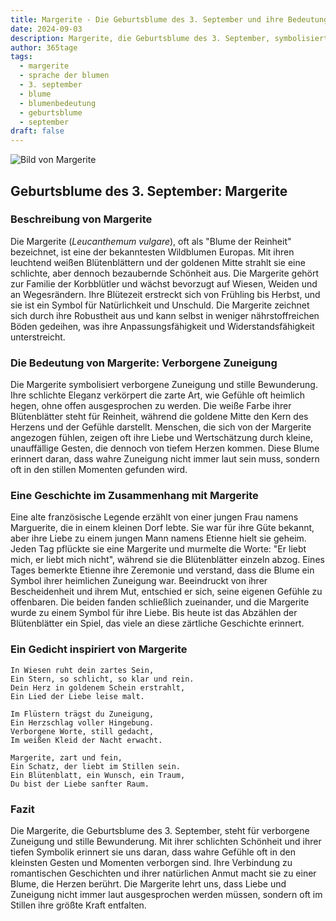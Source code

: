 ```yaml
---
title: Margerite - Die Geburtsblume des 3. September und ihre Bedeutung
date: 2024-09-03
description: Margerite, die Geburtsblume des 3. September, symbolisiert Verborgene Zuneigung. Erfahre mehr über ihre Geschichte, Bedeutung und Symbolik in der Sprache der Blumen.
author: 365tage
tags:
  - margerite
  - sprache der blumen
  - 3. september
  - blume
  - blumenbedeutung
  - geburtsblume
  - september
draft: false
---
```


![Bild von Margerite](https://cdn.pixabay.com/photo/2016/09/09/08/30/marguerite-1656357_1280.jpg#center)

## Geburtsblume des 3. September: Margerite

### Beschreibung von Margerite

Die Margerite (_Leucanthemum vulgare_), oft als "Blume der Reinheit" bezeichnet, ist eine der bekanntesten Wildblumen Europas. Mit ihren leuchtend weißen Blütenblättern und der goldenen Mitte strahlt sie eine schlichte, aber dennoch bezaubernde Schönheit aus. Die Margerite gehört zur Familie der Korbblütler und wächst bevorzugt auf Wiesen, Weiden und an Wegesrändern. Ihre Blütezeit erstreckt sich von Frühling bis Herbst, und sie ist ein Symbol für Natürlichkeit und Unschuld. Die Margerite zeichnet sich durch ihre Robustheit aus und kann selbst in weniger nährstoffreichen Böden gedeihen, was ihre Anpassungsfähigkeit und Widerstandsfähigkeit unterstreicht.

### Die Bedeutung von Margerite: Verborgene Zuneigung

Die Margerite symbolisiert verborgene Zuneigung und stille Bewunderung. Ihre schlichte Eleganz verkörpert die zarte Art, wie Gefühle oft heimlich hegen, ohne offen ausgesprochen zu werden. Die weiße Farbe ihrer Blütenblätter steht für Reinheit, während die goldene Mitte den Kern des Herzens und der Gefühle darstellt. Menschen, die sich von der Margerite angezogen fühlen, zeigen oft ihre Liebe und Wertschätzung durch kleine, unauffällige Gesten, die dennoch von tiefem Herzen kommen. Diese Blume erinnert daran, dass wahre Zuneigung nicht immer laut sein muss, sondern oft in den stillen Momenten gefunden wird.

### Eine Geschichte im Zusammenhang mit Margerite

Eine alte französische Legende erzählt von einer jungen Frau namens Marguerite, die in einem kleinen Dorf lebte. Sie war für ihre Güte bekannt, aber ihre Liebe zu einem jungen Mann namens Etienne hielt sie geheim. Jeden Tag pflückte sie eine Margerite und murmelte die Worte: "Er liebt mich, er liebt mich nicht", während sie die Blütenblätter einzeln abzog. Eines Tages bemerkte Etienne ihre Zeremonie und verstand, dass die Blume ein Symbol ihrer heimlichen Zuneigung war. Beeindruckt von ihrer Bescheidenheit und ihrem Mut, entschied er sich, seine eigenen Gefühle zu offenbaren. Die beiden fanden schließlich zueinander, und die Margerite wurde zu einem Symbol für ihre Liebe. Bis heute ist das Abzählen der Blütenblätter ein Spiel, das viele an diese zärtliche Geschichte erinnert.

### Ein Gedicht inspiriert von Margerite

```
In Wiesen ruht dein zartes Sein,  
Ein Stern, so schlicht, so klar und rein.  
Dein Herz in goldenem Schein erstrahlt,  
Ein Lied der Liebe leise malt.  

Im Flüstern trägst du Zuneigung,  
Ein Herzschlag voller Hingebung.  
Verborgene Worte, still gedacht,  
Im weißen Kleid der Nacht erwacht.  

Margerite, zart und fein,  
Ein Schatz, der liebt im Stillen sein.  
Ein Blütenblatt, ein Wunsch, ein Traum,  
Du bist der Liebe sanfter Raum.  
```

### Fazit

Die Margerite, die Geburtsblume des 3. September, steht für verborgene Zuneigung und stille Bewunderung. Mit ihrer schlichten Schönheit und ihrer tiefen Symbolik erinnert sie uns daran, dass wahre Gefühle oft in den kleinsten Gesten und Momenten verborgen sind. Ihre Verbindung zu romantischen Geschichten und ihrer natürlichen Anmut macht sie zu einer Blume, die Herzen berührt. Die Margerite lehrt uns, dass Liebe und Zuneigung nicht immer laut ausgesprochen werden müssen, sondern oft im Stillen ihre größte Kraft entfalten.